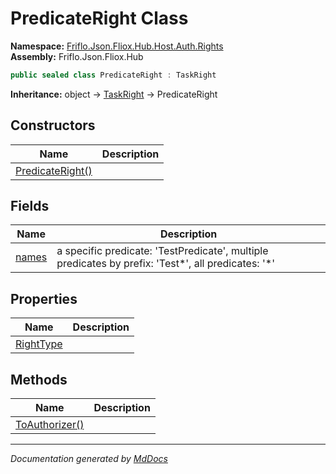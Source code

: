 ﻿<!--  
  <auto-generated>   
    The contents of this file were generated by a tool.  
    Changes to this file may be list if the file is regenerated  
  </auto-generated>   
-->

# PredicateRight Class

**Namespace:** [Friflo.Json.Fliox.Hub.Host.Auth.Rights](../index.md)  
**Assembly:** Friflo.Json.Fliox.Hub

```csharp
public sealed class PredicateRight : TaskRight
```

**Inheritance:** object → [TaskRight](../TaskRight/index.md) → PredicateRight

## Constructors

| Name                                      | Description |
| ----------------------------------------- | ----------- |
| [PredicateRight()](constructors/index.md) |             |

## Fields

| Name                     | Description                                                                                          |
| ------------------------ | ---------------------------------------------------------------------------------------------------- |
| [names](fields/names.md) | a specific predicate: 'TestPredicate', multiple predicates by prefix: 'Test\*', all predicates: '\*' |

## Properties

| Name                                 | Description |
| ------------------------------------ | ----------- |
| [RightType](properties/RightType.md) |             |

## Methods

| Name                                      | Description |
| ----------------------------------------- | ----------- |
| [ToAuthorizer()](methods/ToAuthorizer.md) |             |

___

*Documentation generated by [MdDocs](https://github.com/ap0llo/mddocs)*
